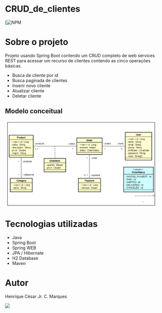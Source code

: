 # CRUD_de_clientes

[![NPM](https://github.com/henriquecesarjr/CRUD_de_clientes/blob/main/LICENSE)

# Sobre o projeto

Projeto usando Spring Boot contendo um CRUD completo de web services REST para acessar um recurso de clientes contendo as cinco operações básicas.
- Busca de cliente por id
- Busca paginada de clientes
- Inserir novo cliente
- Atualizar cliente
- Deletar cliente

## Modelo conceitual
![Modelo Conceitual](https://github.com/henriquecesarjr/DSCommerce/blob/main/assets/modelo%20conceitual.png)

# Tecnologias utilizadas
- Java
- Spring Boot
- Spring WEB
- JPA / Hibernate
- H2 Database
- Maven

# Autor

Henrique César Jr. C. Marques

<a href="https://www.linkedin.com/in/henrique-marques-376a50274/" target="_blank"><img src="https://img.shields.io/badge/-LinkedIn-%230077B5?style=for-the-badge&logo=linkedin&logoColor=white" target="_blank"></a>
